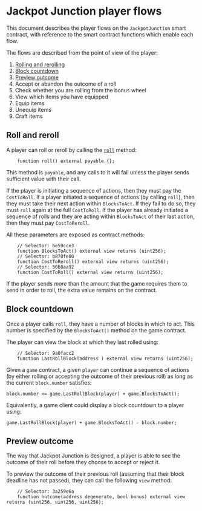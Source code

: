 # Jackpot Junction player flows

This document describes the player flows on the `JackpotJunction` smart contract, with reference to
the smart contract functions which enable each flow.

The flows are described from the point of view of the player:
1. [Rolling and rerolling](#roll-and-reroll)
1. [Block countdown](#block-countdown)
1. [Preview outcome](#preview-outcome)
1. Accept or abandon the outcome of a roll
1. Check whether you are rolling from the bonus wheel
1. View which items you have equipped
1. Equip items
1. Unequip items
1. Craft items

## Roll and reroll

A player can roll or reroll by calling the [`roll`](../docs/src/src/JackpotJunction.sol/contract.JackpotJunction.md#roll) method:

```
    function roll() external payable {};
```

This method is `payable`, and any calls to it will fail unless the player sends sufficient value
with their call.

If the player is initiating a sequence of actions, then they must pay the `CostToRoll`. If a player
initiated a sequence of actions (by calling `roll`), then they must take their next action within `BlocksToAct`.
If they fail to do so, they must `roll` again at the full `CostToRoll`. If the player has already initiated
a sequence of rolls and they are acting within `BlocksToAct` of their last action, then they must pay `CostToReroll`.

All these parameters are exposed as contract methods:

```
	// Selector: be59cce3
	function BlocksToAct() external view returns (uint256);
	// Selector: b870fe80
	function CostToReroll() external view returns (uint256);
	// Selector: 50b8aa92
	function CostToRoll() external view returns (uint256);
```

If the player sends *more* than the amount that the game requires them to send in order to roll, the extra
value remains on the contract.

## Block countdown

Once a player calls `roll`, they have a number of blocks in which to act. This number is specified by
the `BlocksToAct()` method on the game contract.

The player can view the block at which they last rolled using:

```
	// Selector: 9a0facc2
	function LastRollBlock(address ) external view returns (uint256);
```

Given a `game` contract, a given `player` can continue a sequence of actions (by either rolling or
accepting the outcome of their previous roll) as long as the current `block.number` satisfies:

```
block.number <= game.LastRollBlock(player) + game.BlocksToAct();
```

Equivalently, a game client could display a block countdown to a player using:

```
game.LastRollBlock(player) + game.BlocksToAct() - block.number;
```

## Preview outcome

The way that Jackpot Junction is designed, a player is able to see the outcome of their roll before
they choose to accept or reject it.

To preview the outcome of their previous roll (assuming that their block deadline has not passed), they
can call the following `view` method:

```
	// Selector: 3a259e6a
	function outcome(address degenerate, bool bonus) external view returns (uint256, uint256, uint256);
```

